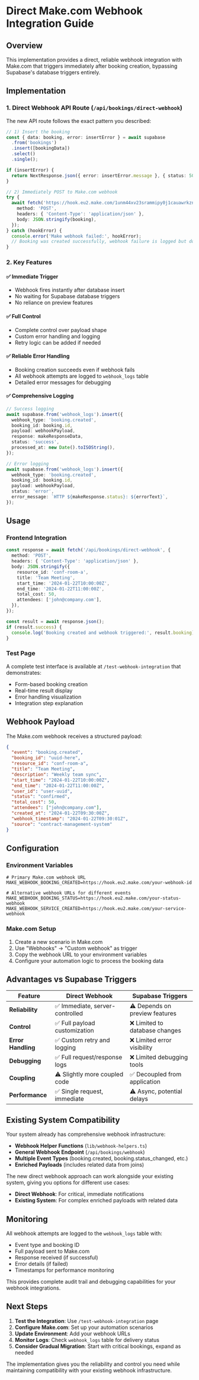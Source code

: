 # Direct Make.com Webhook Integration Guide

## Overview

This implementation provides a direct, reliable webhook integration with Make.com that triggers immediately after booking creation, bypassing Supabase's database triggers entirely.

## Implementation

### 1. Direct Webhook API Route (`/api/bookings/direct-webhook`)

The new API route follows the exact pattern you described:

```typescript
// 1) Insert the booking
const { data: booking, error: insertError } = await supabase
  .from('bookings')
  .insert([bookingData])
  .select()
  .single();

if (insertError) {
  return NextResponse.json({ error: insertError.message }, { status: 500 });
}

// 2) Immediately POST to Make.com webhook
try {
  await fetch('https://hook.eu2.make.com/1unm44xv23srammipy0j1cauawrkzn32', {
    method: 'POST',
    headers: { 'Content-Type': 'application/json' },
    body: JSON.stringify(booking),
  });
} catch (hookError) {
  console.error('Make webhook failed:', hookError);
  // Booking was created successfully, webhook failure is logged but doesn't block
}
```

### 2. Key Features

#### ✅ Immediate Trigger

- Webhook fires instantly after database insert
- No waiting for Supabase database triggers
- No reliance on preview features

#### ✅ Full Control

- Complete control over payload shape
- Custom error handling and logging
- Retry logic can be added if needed

#### ✅ Reliable Error Handling

- Booking creation succeeds even if webhook fails
- All webhook attempts are logged to `webhook_logs` table
- Detailed error messages for debugging

#### ✅ Comprehensive Logging

```typescript
// Success logging
await supabase.from('webhook_logs').insert({
  webhook_type: 'booking.created',
  booking_id: booking.id,
  payload: webhookPayload,
  response: makeResponseData,
  status: 'success',
  processed_at: new Date().toISOString(),
});

// Error logging
await supabase.from('webhook_logs').insert({
  webhook_type: 'booking.created',
  booking_id: booking.id,
  payload: webhookPayload,
  status: 'error',
  error_message: `HTTP ${makeResponse.status}: ${errorText}`,
});
```

## Usage

### Frontend Integration

```typescript
const response = await fetch('/api/bookings/direct-webhook', {
  method: 'POST',
  headers: { 'Content-Type': 'application/json' },
  body: JSON.stringify({
    resource_id: 'conf-room-a',
    title: 'Team Meeting',
    start_time: '2024-01-22T10:00:00Z',
    end_time: '2024-01-22T11:00:00Z',
    total_cost: 50,
    attendees: ['john@company.com'],
  }),
});

const result = await response.json();
if (result.success) {
  console.log('Booking created and webhook triggered:', result.booking);
}
```

### Test Page

A complete test interface is available at `/test-webhook-integration` that demonstrates:

- Form-based booking creation
- Real-time result display
- Error handling visualization
- Integration step explanation

## Webhook Payload

The Make.com webhook receives a structured payload:

```json
{
  "event": "booking.created",
  "booking_id": "uuid-here",
  "resource_id": "conf-room-a",
  "title": "Team Meeting",
  "description": "Weekly team sync",
  "start_time": "2024-01-22T10:00:00Z",
  "end_time": "2024-01-22T11:00:00Z",
  "user_id": "user-uuid",
  "status": "confirmed",
  "total_cost": 50,
  "attendees": ["john@company.com"],
  "created_at": "2024-01-22T09:30:00Z",
  "webhook_timestamp": "2024-01-22T09:30:01Z",
  "source": "contract-management-system"
}
```

## Configuration

### Environment Variables

```env
# Primary Make.com webhook URL
MAKE_WEBHOOK_BOOKING_CREATED=https://hook.eu2.make.com/your-webhook-id

# Alternative webhook URLs for different events
MAKE_WEBHOOK_BOOKING_STATUS=https://hook.eu2.make.com/your-status-webhook
MAKE_WEBHOOK_SERVICE_CREATED=https://hook.eu2.make.com/your-service-webhook
```

### Make.com Setup

1. Create a new scenario in Make.com
2. Use "Webhooks" → "Custom webhook" as trigger
3. Copy the webhook URL to your environment variables
4. Configure your automation logic to process the booking data

## Advantages vs Supabase Triggers

| Feature            | Direct Webhook                  | Supabase Triggers              |
| ------------------ | ------------------------------- | ------------------------------ |
| **Reliability**    | ✅ Immediate, server-controlled | ⚠️ Depends on preview features |
| **Control**        | ✅ Full payload customization   | ❌ Limited to database changes |
| **Error Handling** | ✅ Custom retry and logging     | ❌ Limited error visibility    |
| **Debugging**      | ✅ Full request/response logs   | ❌ Limited debugging tools     |
| **Coupling**       | ⚠️ Slightly more coupled code   | ✅ Decoupled from application  |
| **Performance**    | ✅ Single request, immediate    | ⚠️ Async, potential delays     |

## Existing System Compatibility

Your system already has comprehensive webhook infrastructure:

- **Webhook Helper Functions** (`lib/webhook-helpers.ts`)
- **General Webhook Endpoint** (`/api/bookings/webhook`)
- **Multiple Event Types** (booking.created, booking.status_changed, etc.)
- **Enriched Payloads** (includes related data from joins)

The new direct webhook approach can work alongside your existing system, giving you options for different use cases:

- **Direct Webhook**: For critical, immediate notifications
- **Existing System**: For complex enriched payloads with related data

## Monitoring

All webhook attempts are logged to the `webhook_logs` table with:

- Event type and booking ID
- Full payload sent to Make.com
- Response received (if successful)
- Error details (if failed)
- Timestamps for performance monitoring

This provides complete audit trail and debugging capabilities for your webhook integrations.

## Next Steps

1. **Test the Integration**: Use `/test-webhook-integration` page
2. **Configure Make.com**: Set up your automation scenarios
3. **Update Environment**: Add your webhook URLs
4. **Monitor Logs**: Check `webhook_logs` table for delivery status
5. **Consider Gradual Migration**: Start with critical bookings, expand as needed

The implementation gives you the reliability and control you need while maintaining compatibility with your existing webhook infrastructure.
